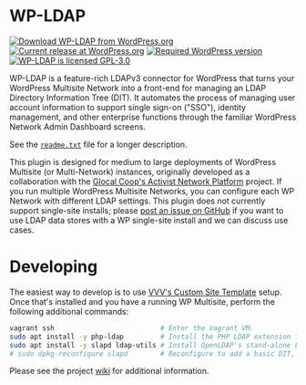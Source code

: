 # WP-LDAP

[![Download WP-LDAP from WordPress.org](https://img.shields.io/wordpress/plugin/dt/wp-ldap.svg)](https://wordpress.org/plugins/wp-ldap/) [![Current release at WordPress.org](https://img.shields.io/wordpress/plugin/v/wp-ldap.svg)](https://wordpress.org/plugins/wp-ldap/) [![Required WordPress version](https://img.shields.io/wordpress/v/wp-ldap.svg)](https://wordpress.org/plugins/wp-ldap/developers/) [![WP-LDAP is licensed GPL-3.0](https://img.shields.io/github/license/meitar/wp-ldap.svg)](https://www.gnu.org/licenses/quick-guide-gplv3.en.html)

WP-LDAP is a feature-rich LDAPv3 connector for WordPress that turns your WordPress Multisite Network into a front-end for managing an LDAP Directory Information Tree (DIT). It automates the process of managing user account information to support single sign-on ("SSO"), identity management, and other enterprise functions through the familiar WordPress Network Admin Dashboard screens.

See the [`readme.txt`](readme.txt) file for a longer description.

This plugin is designed for medium to large deployments of WordPress Multisite (or Multi-Network) instances, originally developed as a collaboration with the [Glocal Coop's Activist Network Platform](https://glocal.coop/activist-network-platform/) project. If you run multiple WordPress Multisite Networks, you can configure each WP Network with different LDAP settings. This plugin does not currently support single-site installs; please [post an issue on GitHub](https://github.com/meitar/wp-ldap/issues) if you want to use LDAP data stores with a WP single-site install and we can discuss use cases.

# Developing

The easiest way to develop is to use [VVV's Custom Site Template](https://github.com/Varying-Vagrant-Vagrants/custom-site-template) setup. Once that's installed and you have a running WP Multisite, perform the following additional commands:

```sh
vagrant ssh                          # Enter the Vagrant VM.
sudo apt install -y php-ldap         # Install the PHP LDAP extension for your default PHP version.
sudo apt install -y slapd ldap-utils # Install OpenLDAP's stand-alone LDAP daemon and helper utilities.
# sudo dpkg-reconfigure slapd        # Reconfigure to add a basic DIT, if not automatically triggered.
```

Please see the project [wiki](https://github.com/meitar/wp-ldap/wiki) for additional information.

